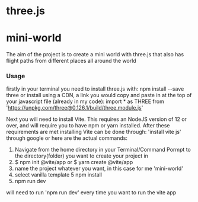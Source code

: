 # three.js
# mini-world

The aim of the project is to create a mini world with three.js that also has flight paths from different places all around the world 

### Usage
firstly in your terminal you need to install three.js with:
npm install --save three
or install using a CDN, a link you would copy and paste in at the top of your javascript file (already in my code):
import * as THREE from 'https://unpkg.com/three@0.126.1/build/three.module.js'

Next you will need to install Vite. This requires an NodeJS version of 12 or over, and will require you to have npm or yarn installed.
After these requirements are met installing Vite can be done through:
'install vite js' through google
or here are the actual commands:
1. Navigate from the home directory in your Terminal/Command Pormpt to the directory(folder) you want to create your project in 
2. $ npm init @vite/app or $ yarn create @vite/app 
3. name the project whatever you want, in this case for me 'mini-world'
4. select vanilla template 
5 npm install
6. npm run dev

will need to run 'npm run dev' every time you want to run the vite app 
